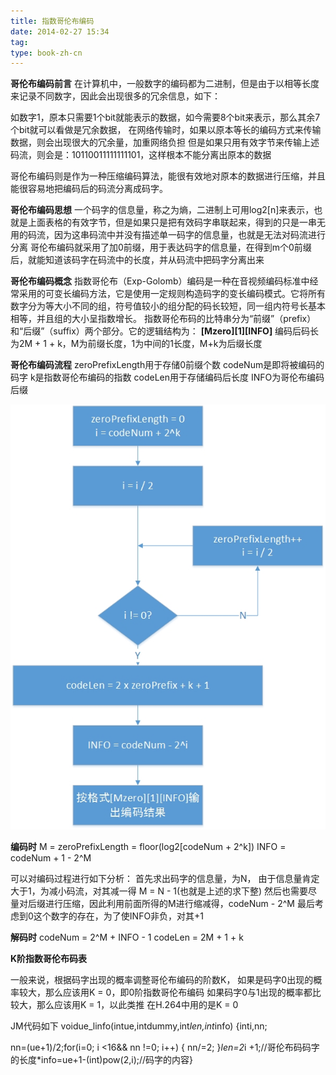 ```yaml
---
title: 指数哥伦布编码
date: 2014-02-27 15:34
tag: 
type: book-zh-cn
---
```


**哥伦布编码前言**
在计算机中，一般数字的编码都为二进制，但是由于以相等长度来记录不同数字，因此会出现很多的冗余信息，如下：


如数字1，原本只需要1个bit就能表示的数据，如今需要8个bit来表示，那么其余7个bit就可以看做是冗余数据，
在网络传输时，如果以原本等长的编码方式来传输数据，则会出现很大的冗余量，加重网络负担
但是如果只用有效字节来传输上述码流，则会是：10110011111111101，这样根本不能分离出原本的数据

哥伦布编码则是作为一种压缩编码算法，能很有效地对原本的数据进行压缩，并且能很容易地把编码后的码流分离成码字。

**哥伦布编码思想**
一个码字的信息量，称之为熵，二进制上可用log2[n]来表示，也就是上面表格的有效字节，但是如果只是把有效码字串联起来，得到的只是一串无用的码流，因为这串码流中并没有描述单一码字的信息量，也就是无法对码流进行分离
哥伦布编码就采用了加0前缀，用于表达码字的信息量，在得到m个0前缀后，就能知道该码字在码流中的长度，并从码流中把码字分离出来

**哥伦布编码概念**
指数哥伦布（Exp-Golomb）编码是一种在音视频编码标准中经常采用的可变长编码方法，它是使用一定规则构造码字的变长编码模式。它将所有数字分为等大小不同的组，符号值较小的组分配的码长较短，同一组内符号长基本相等，并且组的大小呈指数增长。
指数哥伦布码的比特串分为“前缀”（prefix）和“后缀”（suffix）两个部分。它的逻辑结构为：
**[Mzero][1][INFO]**
编码后码长为2M + 1 + k，M为前缀长度，1为中间的1长度，M+k为后缀长度

**哥伦布编码流程**
zeroPrefixLength用于存储0前缀个数
codeNum是即将被编码的码字
k是指数哥伦布编码的指数
codeLen用于存储编码后长度
INFO为哥伦布编码后缀

![](2014-02-27-指数哥伦布编码/271504015208189.jpg)

**编码时**
M = zeroPrefixLength = floor(log2[codeNum + 2^k])
INFO = codeNum + 1 - 2^M

可以对编码过程进行如下分析：
首先求出码字的信息量，为N，
由于信息量肯定大于1，为减小码流，对其减一得 M = N - 1(也就是上述的求下整)
然后也需要尽量对后缀进行压缩，因此利用前面所得的M进行缩减得，codeNum - 2^M
最后考虑到0这个数字的存在，为了使INFO非负，对其+1

**解码时**
codeNum = 2^M + INFO - 1
codeLen = 2M + 1 + k

**K阶指数哥伦布码表**


一般来说，根据码字出现的概率调整哥伦布编码的阶数K，
如果是码字0出现的概率较大，那么应该用K = 0，即0阶指数哥伦布编码
如果码字0与1出现的概率都比较大，那么应该用K = 1，以此类推
在H.264中用的是K = 0

JM代码如下
voidue_linfo(intue,intdummy,int*len,int*info)
{inti,nn;

  nn=(ue+1)/2;for(i=0; i <16&& nn !=0; i++)
  {
    nn/=2;
  }*len=2*i +1;//哥伦布码码字的长度*info=ue+1-(int)pow(2,i);//码字的内容}














